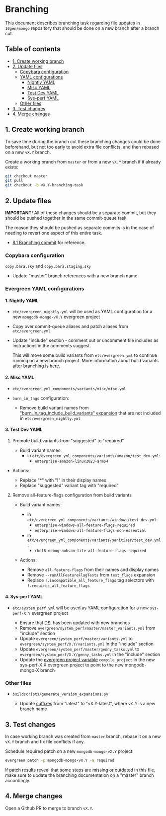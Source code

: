 # Branching

This document describes branching task regarding file updates in `10gen/mongo` repository that should be done on a new branch after a branch cut.

## Table of contents

- [1. Create working branch](#1-create-working-branch)
- [2. Update files](#2-update-files)
  - [Copybara configuration](#copybara-configuration)
  - [YAML configurations](#yaml-configurations)
    - [Nightly YAML](#1-nightly-yaml)
    - [Misc YAML](#2-misc-yaml)
    - [Test Dev YAML](#3-test-dev-yaml)
    - [Sys-perf YAML](#4-sys-perf-yaml)
  - [Other files](#other-files)
- [3. Test changes](#3-test-changes)
- [4. Merge changes](#4-merge-changes)

## 1. Create working branch

To save time during the branch cut these branching changes could be done beforehand, but not too early to avoid extra file conflicts, and then rebased on a new `vX.Y` branch.

Create a working branch from `master` or from a new `vX.Y` branch if it already exists:

```sh
git checkout master
git pull
git checkout -b vX.Y-branching-task
```

## 2. Update files

**IMPORTANT!** All of these changes should be a separate commit, but they should be pushed together in the same commit-queue task.

The reason they should be pushed as separate commits is in the case of needing to revert one aspect of this entire task.

- [8.1 Branching commit](https://github.com/10gen/mongo/commit/359cbe95216ffaf1a6173884f6519b3d408f1fb5) for reference.

### Copybara configuration

`copy.bara.sky` and `copy.bara.staging.sky`

- Update "master" branch references with a new branch name

### Evergreen YAML configurations

#### 1. Nightly YAML

- `etc/evergreen_nightly.yml` will be used as YAML configuration for a new `mongodb-mongo-vX.Y` evergreen project

- Copy over commit-queue aliases and patch aliases from `etc/evergreen.yml`
- Update "include" section - comment out or uncomment file includes as instructions in the comments suggest.

  This will move some build variants from `etc/evergreen.yml` to continue running on a new branch project.
  More information about build variants after branching is [here](../evergreen-testing/yaml_configuration/buildvariants.md#build-variants-after-branching).

#### 2. Misc YAML

- `etc/evergreen_yml_components/variants/misc/misc.yml`

- `burn_in_tags` configuration:
  - Remove build variant names from ["burn_in_tag_include_build_variants" expansion](https://github.com/mongodb/mongo/blob/0a68308f0d39a928ed551f285ba72ca560c38576/etc/evergreen_yml_components/variants/misc/misc.yml#L21) that are not included in `etc/evergreen_nightly.yml`

#### 3. Test Dev YAML

1. Promote build variants from "suggested" to "required"

   - Build variant names:
     - in `etc/evergreen_yml_components/variants/amazon/test_dev.yml`:
       - `enterprise-amazon-linux2023-arm64`

- Actions:

  - Replace "\*" with "!" in their display names
  - Replace "suggested" variant tag with "required"

2.  Remove all-feature-flags configuration from build variants

    - Build variant names:

      - in `etc/evergreen_yml_components/variants/windows/test_dev.yml`:
        - `enterprise-windows-all-feature-flags-required`
        - `enterprise-windows-all-feature-flags-non-essential`
      - in `etc/evergreen_yml_components/variants/sanitizer/test_dev.yml`:
        - `rhel8-debug-aubsan-lite-all-feature-flags-required`

    - Actions:

      - Remove `all-feature-flags` from their names and display names
      - Remove `--runAllFeatureFlagTests` from `test_flags` expansion
      - Replace `!.incompatible_all_feature_flags` tag selectors with `!.requires_all_feature_flags`

#### 4. Sys-perf YAML

- `etc/system_perf.yml` will be used as YAML configuration for a new `sys-perf-X.Y` evergreen project

  - Ensure that [DSI](https://github.com/10gen/dsi/blob/master/evergreen/system_perf/README.md#branching) has been updated with new branches
  - Remove `evergreen/system_perf/master/master_variants.yml` from "include" section
  - Update `evergreen/system_perf/master/variants.yml` to `evergreen/system_perf/X.Y/variants.yml` in the "include" section
  - Update `evergreen/system_perf/master/genny_tasks.yml` to `evergreen/system_perf/X.Y/genny_tasks.yml` in the "include" section
  - Update the [evergreen project variable](https://docs.devprod.prod.corp.mongodb.com/evergreen/Project-Configuration/Project-and-Distro-Settings#variables) `compile_project` in the new sys-perf-X.X evergreen project to point to the new mongodb-mongo-X branch

### Other files

- `buildscripts/generate_version_expansions.py`

  - Update [suffixes](https://github.com/10gen/mongo/blob/41ebdd14567ee35bdda0942958a5dc193f97dd5f/buildscripts/generate_version_expansions.py#L64-L65) from "latest" to "vX.Y-latest", where `vX.Y` is a new branch name

## 3. Test changes

In case working branch was created from `master` branch, rebase it on a new `vX.Y` branch and fix file conflicts if any.

Schedule required patch on a new `mongodb-mongo-vX.Y` project:

```sh
evergreen patch -p mongodb-mongo-vX.Y -a required
```

If patch results reveal that some steps are missing or outdated in this file, make sure to update the branching documentation on a "master" branch accordingly.

## 4. Merge changes

Open a Github PR to merge to branch `vX.Y`.
